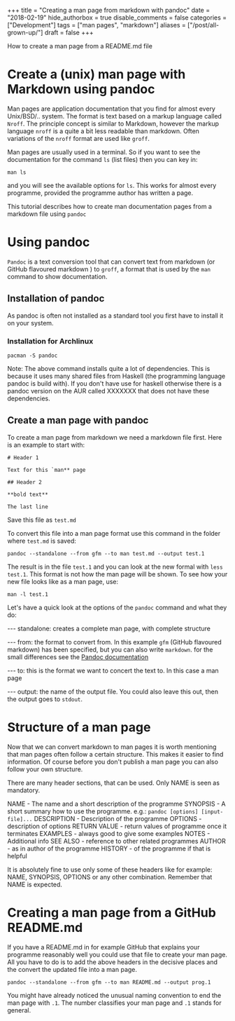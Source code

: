 +++
title = "Creating a man page from markdown with pandoc"
date = "2018-02-19"
hide_authorbox = true
disable_comments = false
categories = ["Development"]
tags = ["man pages", "markdown"]
aliases = ["/post/all-grown-up/"]
draft = false
+++

How to create a man page from a README.md file

<!--more-->
# Create a (unix) man page with Markdown using pandoc

Man pages are application documentation that you find for almost every Unix/BSD/.. system. The format is text based on a markup language called `Nroff`. The principle concept is similar to Markdown, however the markup language `nroff` is a quite a bit less readable than markdown.
Often variations of the `nroff` format are used like `groff`.

Man pages are usually used in a terminal. So if you want to see the documentation for the command `ls` (list files) then you can key in:
```
man ls
```
and you will see the available options for `ls`. This works for almost every programme, provided the programme author has written a page.


This tutorial describes how to create man documentation pages from a markdown file using `pandoc`

# Using pandoc

`Pandoc` is a text conversion tool that can convert text from markdown (or GitHub flavoured markdown ) to `groff`, a format that is used by the `man` command to show documentation.

## Installation of pandoc

As pandoc is often not installed as a standard tool you first have to install it on your system.

### Installation for Archlinux
```
pacman -S pandoc
```
Note: The above command installs quite a lot of dependencies. This is because it uses many shared files from Haskell (the programming language pandoc is build with). If you don't have use for haskell otherwise there is a pandoc version on the AUR called XXXXXXX that does not have these dependencies.

## Create a man page with pandoc

To create a man page from markdown we need a markdown file first.
Here is an example to start with:
```
# Header 1

Text for this `man** page

## Header 2

**bold text**

The last line
```

Save this file as `test.md`

To convert this file into a man page format use this command in the folder where `test.md` is saved:
```
pandoc --standalone --from gfm --to man test.md --output test.1
```

The result is in the file `test.1` and you can look at the new formal with `less test.1`.
This format is not how the man page will be shown. To see how your new file looks like as a man page, use:
```
man -l test.1
```

Let's have a quick look at the options of the `pandoc` command and what they do:

--- standalone: creates a complete man page, with complete structure

--- from: the format to convert from. In this example `gfm` (GitHub flavoured markdown) has been specified, but you can also write `markdown`. for the small differences see the [Pandoc documentation](https://pandoc.org/)

--- to: this is the format we want to concert the text to. In this case a man page

--- output: the name of the output file. You could also leave this out, then the output goes to `stdout`.

# Structure of a man page
Now that we can convert markdown to man pages it is worth mentioning that man pages often follow a certain structure. This makes it easier to find information.
Of course before you don't publish a man page you can also follow your own structure.

There are many header sections, that can be used. Only NAME is seen as mandatory.

NAME - The name and a short description of the programme 
SYNOPSIS - A short summary how to use the programme. e.g.: `pandoc [options] [input-file]...`
DESCRIPTION - Description of the programme 
OPTIONS - description of options
RETURN VALUE - return values of programme once it terminates 
EXAMPLES - always good to give some examples 
NOTES - Additional info 
SEE ALSO - reference to other related programmes
AUTHOR - as in author of the programme
HISTORY - of the programme if that is helpful

It is absolutely fine to use only some of these headers like for example: NAME, SYNOPSIS, OPTIONS or any other combination. Remember that NAME is expected.

# Creating a man page from a GitHub README.md

If you have a README.md in for example GitHub that explains your programme reasonably well you could use that file to create your man page. All you have to do is to add the above headers in the decisive places and the convert the updated file into a man page.
```
pandoc --standalone --from gfm --to man README.md --output prog.1
```

You might have already noticed the unusual naming convention to end the man page with `.1`. The number classifies your man page and `.1` stands for general.

